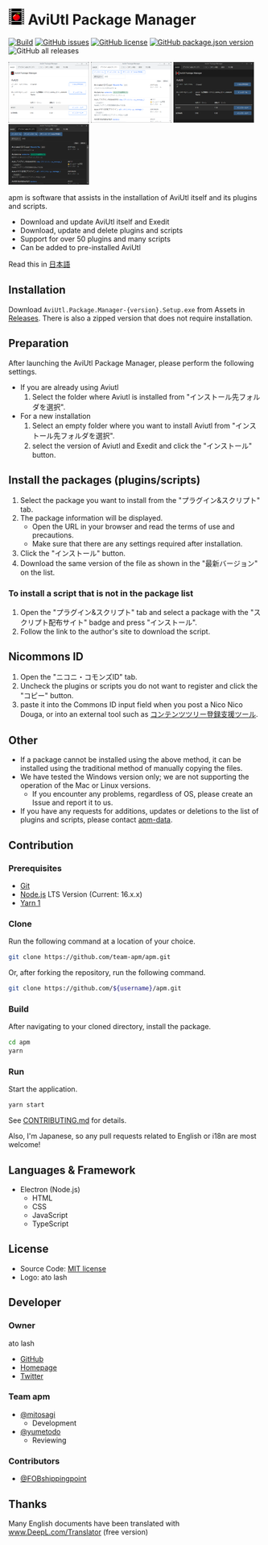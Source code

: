 # ![Logo](./icon/apm32.png) AviUtl Package Manager

[![Build](https://github.com/team-apm/apm/actions/workflows/build.yml/badge.svg)](https://github.com/team-apm/apm/actions/workflows/build.yml)
[![GitHub issues](https://img.shields.io/github/issues/team-apm/apm)](https://github.com/team-apm/apm/issues)
[![GitHub license](https://img.shields.io/github/license/team-apm/apm)](https://github.com/team-apm/apm/blob/main/LICENSE)
[![GitHub package.json version](https://img.shields.io/github/package-json/v/team-apm/apm)](https://github.com/team-apm/apm/releases/latest)
![GitHub all releases](https://img.shields.io/github/downloads/team-apm/apm/total)

<p>
  <img src="./docs/images/tab1.png" width="160" />
  <img src="./docs/images/tab2.png" width="160" />
  <img src="./docs/images/tab1dark.png" width="160" />
  <img src="./docs/images/tab2dark.png" width="160" />
</p>

apm is software that assists in the installation of AviUtl itself and its plugins and scripts.

- Download and update AviUtl itself and Exedit
- Download, update and delete plugins and scripts
- Support for over 50 plugins and many scripts
- Can be added to pre-installed AviUtl

Read this in [日本語](./README.md)

## Installation

Download `AviUtl.Package.Manager-{version}.Setup.exe` from Assets in [Releases](https://github.com/team-apm/apm/releases/latest). There is also a zipped version that does not require installation.

## Preparation

After launching the AviUtl Package Manager, please perform the following settings.

- If you are already using Aviutl
  1. Select the folder where Aviutl is installed from "インストール先フォルダを選択".
- For a new installation
  1. Select an empty folder where you want to install Aviutl from "インストール先フォルダを選択".
  2. select the version of Aviutl and Exedit and click the "インストール" button.

## Install the packages (plugins/scripts)

1. Select the package you want to install from the "プラグイン&スクリプト" tab.
2. The package information will be displayed.
   - Open the URL in your browser and read the terms of use and precautions.
   - Make sure that there are any settings required after installation.
3. Click the "インストール" button.
4. Download the same version of the file as shown in the "最新バージョン" on the list.

### To install a script that is not in the package list

1. Open the "プラグイン&スクリプト" tab and select a package with the "スクリプト配布サイト" badge and press "インストール".
2. Follow the link to the author's site to download the script.

## Nicommons ID

1. Open the "ニコニ・コモンズID" tab.
2. Uncheck the plugins or scripts you do not want to register and click the "コピー" button.
3. paste it into the Commons ID input field when you post a Nico Nico Douga, or into an external tool such as [コンテンツツリー登録支援ツール](https://textblog.minibird.jp/twitter/#contents-tree).

## Other

- If a package cannot be installed using the above method, it can be installed using the traditional method of manually copying the files.
- We have tested the Windows version only; we are not supporting the operation of the Mac or Linux versions.
  - If you encounter any problems, regardless of OS, please create an Issue and report it to us.
- If you have any requests for additions, updates or deletions to the list of plugins and scripts, please contact [apm-data](https://github.com/team-apm/apm-data/issues).

## Contribution

### Prerequisites

- [Git](https://git-scm.com/)
- [Node.js](https://nodejs.org/) LTS Version (Current: 16.x.x)
- [Yarn 1](https://classic.yarnpkg.com/)

### Clone

Run the following command at a location of your choice.

```bash
git clone https://github.com/team-apm/apm.git
```

Or, after forking the repository, run the following command.

```bash
git clone https://github.com/${username}/apm.git
```

### Build

After navigating to your cloned directory, install the package.

```bash
cd apm
yarn
```

### Run

Start the application.

```bash
yarn start
```

See [CONTRIBUTING.md](./CONTRIBUTING.md) for details.

Also, I'm Japanese, so any pull requests related to English or i18n are most welcome!

## Languages & Framework

- Electron (Node.js)
  - HTML
  - CSS
  - JavaScript
  - TypeScript

## License

- Source Code: [MIT license](./LICENSE)
- Logo: ato lash

## Developer

### Owner

ato lash

- [GitHub](https://github.com/hal-shu-sato)
- [Homepage](http://halshusato.starfree.jp/)
- [Twitter](https://twitter.com/hal_shu_sato)

### Team apm

- [@mitosagi](https://github.com/mitosagi)
  - Development
- [@yumetodo](https://github.com/yumetodo)
  - Reviewing

### Contributors

- [@FOBshippingpoint](https://github.com/FOBshippingpoint)

## Thanks

Many English documents have been translated with www.DeepL.com/Translator (free version)
